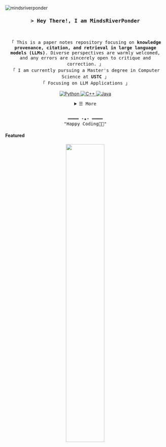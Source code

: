 <!-- mindsRiverPonder -->


<!-- A more reliable Profile Views Counter -->
<p align="left"> <img src="https://komarev.com/ghpvc/?username=mindsRiverPonder&label=Profile%20views&color=0e75b6&style=flat" alt="mindsriverponder" /> </p>

<!-- Title -->
<h3 align="center">
        <samp>> Hey There!, I am
                <b>MindsRiverPonder</b>
        </samp>
</h3>
<br>

<p align="center">
        <!-- Intro -->
        <samp>
          「 This is a paper notes repository focusing on <b>knowledge provenance, citation, and retrieval in large language models (LLMs)</b>. Diverse perspectives are warmly welcomed, and any errors are sincerely open to critique and correction. 」
                 <br>
                「 I am currently pursuing a Master's degree in Computer Science at <b>USTC</b> 」
                <br>
                「 Focusing on LLM Applications</b> 」
                <br>
                <br>
        </samp>
        <!-- Technologies -->
        <!-- Python -->
        <a href="https://github.com/mindsRiverPonder?tab=repositories" target="_blank"><img alt="Python"
                        src="https://img.shields.io/badge/-Python-3776AB?style=flat-square&logo=Python&logoColor=white">
        </a>
        <!-- C++ -->
        <a href="https://github.com/mindsRiverPonder?tab=repositories" target="_blank"><img alt="C++"
                        src="https://img.shields.io/badge/-C++-00599C?style=flat-square&logo=C%2B%2B&logoColor=white">
        </a>
        <!-- Java -->
        <a href="https://github.com/mindsRiverPonder?tab=repositories" target="_blank"><img alt="Java"
                        src="https://img.shields.io/badge/-Java-007396?style=flat-square&logo=Java&logoColor=white">
        </a>
</p>

<!-- Details Section -->
<details align="center">
    <summary> <samp>☰ More</samp></summary>
    <p align="center">
        <br>
        <!-- Activity Widget -->
        <img alt="MindsRiverPonder's GitHub Stats"
                src="https://github-readme-stats.vercel.app/api?username=mindsRiverPonder&show_icons=true&theme=radical" />
        <br>
        <!-- Social Links -->
        <p>Find me on</p>
        <!-- Mail -->
        <a href="mailto:liumindmind@gmail.com" target="_blank"><img alt="Mail"
                src="https://img.shields.io/badge/-Mail-EA4335?style=flat-square&logo=Gmail&logoColor=white">
        </a>
        <!-- Zhihu -->
        <a href="https://www.zhihu.com/people/mindsriverponder" target="_blank"><img alt="Zhihu"
                src="https://img.shields.io/badge/-%E7%9F%A5%E4%B9%8E-0084FF?style=flat-square&logo=Zhihu&logoColor=white">
        </a>
        <!-- Bilibili -->
        <a href="https://space.bilibili.com/3494370588231799" target="_blank"><img alt="Bilibili"
                src="https://img.shields.io/badge/-%E5%93%94%E5%93%A9%E5%93%94%E5%93%A9-00A1D6?style=flat-square&logo=Bilibili&logoColor=white">
        </a>
    </p>
</details>
<br>

<!-- Footer -->
<samp>
    <p align="center">
        ════ ⋆★⋆ ════
        <br>
        "Happy Coding👨‍💻"
    </p>
</samp>

<!-- Featured Repositories -->
#### Featured

<p align="center">
<a href="https://github.com/mindsRiverPonder/LLM-practice">
<img width='49%' align="center"src="https://github-readme-stats.vercel.app/api/pin/?username=mindsRiverPonder&repo=LLM-practice&border_color=02D892&bg_color=0D1117&title_color=C9D1D9&text_color=8B949E&icon_color=02D892" />
</a>
</p>
